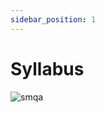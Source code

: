 ```yaml
---
sidebar_position: 1
---
```


# Syllabus

![smqa](https://user-images.githubusercontent.com/66414385/203095679-12a2bc22-4038-42ef-9aa5-238a5a9d356d.png)
